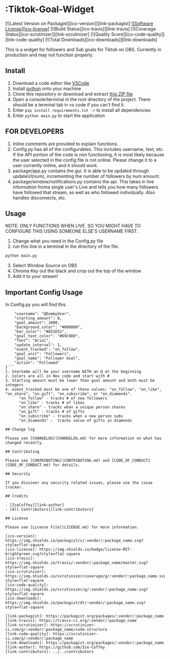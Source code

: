 # :Tiktok-Goal-Widget

[![Latest Version on Packagist][ico-version]][link-packagist]
[![Software License][ico-license]](LICENSE.md)
[![Build Status][ico-travis]][link-travis]
[![Coverage Status][ico-scrutinizer]][link-scrutinizer]
[![Quality Score][ico-code-quality]][link-code-quality]
[![Total Downloads][ico-downloads]][link-downloads]

This is a widget for followers and Sub goals for Tiktok on OBS. Currently in production and may not function properly.


## Install
1. Download a code editor like [VSCode](https://code.visualstudio.com/Download)
2. Install [python](https://www.python.org/downloads/) onto your machine
3. Clone this repository or download and extract [this ZIP file](https://github.com/Ice-Coffey/Tiktok-Goal-Widget/archive/refs/heads/main.zip)
4. Open a console/terminal in the root directory of the project. There should be a terminal tab in vs code if you can't find it.
5. Enter `pip install requirements.txt -r` to install all dependencies
6. Enter `python main.py` to start the application

## FOR DEVELOPERS
1. Inline comments are provided to explain functions.
2. Config.py has all of the configurables. This includes username, text, etc. If the API portion of the code is non functioning, it is most likely because the user selected in the config file is not online. Please change it to a user currently online, and it should work.
3. package/app.py contains the gui. It is able to be updated through updateUI(num), incrementing the number of followers by num amount.
4. package/window/notifications.py contains the api. This takes in live information froma single user's Live and tells you how many followers have followed that stream, as well as who followed individually. Also handles disconnects, etc.

## Usage
NOTE: ONLY FUNCTIONS WHEN LIVE. SO YOU MIGHT HAVE TO CONFIGURE THIS USING SOMEONE ELSE'S USERNAME FIRST.
1. Change what you need in the Config.py file
2. run this line in a terminal in the directory of the file.
``` python
python main.py
```
3. Select Window Source on OBS
4. Chroma Key out the black and crop out the top of the window
5. Add it to your stream!

## Important Config Usage
In Config.py you will find this
```configuration = {
    "username": "@DummyUser",
    "starting_amount": 0,
    "goal_amount": 1000,
    "background_color": "#000000",
    "bar_color": "#EE1D52",
    "goal_text_color": "#69C9D0",
    "font": "Arial",
    "update_interval": 1,
    "event_tracked": "on_follow",
    "goal_unit": "Followers",
    "goal_name": "Follower Goal",
    "action": "Followed"
}```
1. Username will be your username WITH an @ at the beginning
2. Colors are all in Hex code and start with #
3. Starting amount must be lower than goal amount and both must be integers
4. event_tracked must be one of these values: "on_follow", "on_like", "on_share", "on_gift", "on_subscribe", or "on_diamonds".
      "on_follow" - tracks # of new followers
      "on_like" - tracks # of likes
      "on_share" - tracks when a unique person shares
      "on_gift" - tracks # of gifts
      "on_subscribe" - tracks when a new person subs
      "on_diamonds" -  tracks value of gifts in diamonds

## Change log

Please see [CHANGELOG](CHANGELOG.md) for more information on what has changed recently.

## Contributing

Please see [CONTRIBUTING](CONTRIBUTING.md) and [CODE_OF_CONDUCT](CODE_OF_CONDUCT.md) for details.

## Security

If you discover any security related issues, please use the issue tracker.

## Credits

- [IceCoffey][link-author]
- [All Contributors][link-contributors]

## License

Please see [License File](LICENSE.md) for more information.

[ico-version]: https://img.shields.io/packagist/v/:vendor/:package_name.svg?style=flat-square
[ico-license]: https://img.shields.io/badge/license-MIT-brightgreen.svg?style=flat-square
[ico-travis]: https://img.shields.io/travis/:vendor/:package_name/master.svg?style=flat-square
[ico-scrutinizer]: https://img.shields.io/scrutinizer/coverage/g/:vendor/:package_name.svg?style=flat-square
[ico-code-quality]: https://img.shields.io/scrutinizer/g/:vendor/:package_name.svg?style=flat-square
[ico-downloads]: https://img.shields.io/packagist/dt/:vendor/:package_name.svg?style=flat-square

[link-packagist]: https://packagist.org/packages/:vendor/:package_name
[link-travis]: https://travis-ci.org/:vendor/:package_name
[link-scrutinizer]: https://scrutinizer-ci.com/g/:vendor/:package_name/code-structure
[link-code-quality]: https://scrutinizer-ci.com/g/:vendor/:package_name
[link-downloads]: https://packagist.org/packages/:vendor/:package_name
[link-author]: https://github.com/Ice-Coffey
[link-contributors]: ../../contributors
